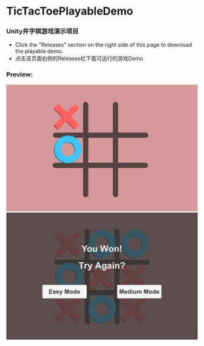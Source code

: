 # TicTacToePlayableDemo
### Unity井字棋游戏演示项目  
- Click the "Releases" section on the right side of this page to download the playable demo. 
- 点击该页面右侧的Releases栏下载可运行的游戏Demo 

### Preview:  
![Image text](https://github.com/deep-river/TicTacToePlayableDemo/blob/9b7653e07bfb988ed9c80d9d1e827e56d1235192/PreviewImages/Demo01.png)
![Image text](https://github.com/deep-river/TicTacToePlayableDemo/blob/9b7653e07bfb988ed9c80d9d1e827e56d1235192/PreviewImages/Demo02.png)
